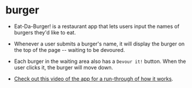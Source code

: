 # burger
* Eat-Da-Burger! is a restaurant app that lets users input the names of burgers they'd like to eat.

* Whenever a user submits a burger's name, it will display the burger on the top of the page -- waiting to be devoured.

* Each burger in the waiting area also has a `Devour it!` button. When the user clicks it, the burger will move down.

* [Check out this video of the app for a run-through of how it works](burger.mp4).
